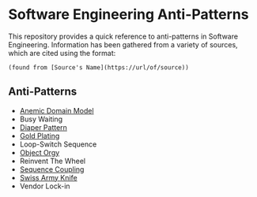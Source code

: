 # Software Engineering Anti-Patterns

This repository provides a quick reference to anti-patterns in Software Engineering. Information has been gathered from a variety of sources, which are cited using the format:

`(found from [Source's Name](https://url/of/source))`

## Anti-Patterns

* [Anemic Domain Model](anemic-domain.md)
* Busy Waiting
* [Diaper Pattern](DiaperPattern.md)
* [Gold Plating](gold_plating.md)
* Loop-Switch Sequence
* [Object Orgy](object_orgy.md)
* Reinvent The Wheel
* [Sequence Coupling](sequence_coupling.md)
* [Swiss Army Knife](swiss.md)
* Vendor Lock-in

